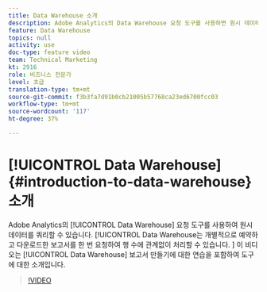 ```yaml
---
title: Data Warehouse 소개
description: Adobe Analytics의 Data Warehouse 요청 도구를 사용하면 원시 데이터를 쿼리할 수 있습니다. Data Warehouse는 개별적으로 예약하고 다운로드한 보고서를 한 번 요청하여 행 수에 관계없이 처리할 수 있습니다. 이 비디오는 Data Warehouse 보고서 만들기에 대한 연습을 포함하여 도구에 대한 소개입니다.
feature: Data Warehouse
topics: null
activity: use
doc-type: feature video
team: Technical Marketing
kt: 2916
role: 비즈니스 전문가
level: 초급
translation-type: tm+mt
source-git-commit: f3b3fa7d91b0cb21005b57768ca23ed6700fcc03
workflow-type: tm+mt
source-wordcount: '117'
ht-degree: 37%

---
```



# [!UICONTROL Data Warehouse] {#introduction-to-data-warehouse} 소개

Adobe Analytics의 [!UICONTROL Data Warehouse] 요청 도구를 사용하여 원시 데이터를 쿼리할 수 있습니다. [!UICONTROL Data Warehouse는 개별적으로 예약하고 다운로드한 보고서를 한 번 요청하여 행 수에 관계없이 처리할 수 있습니다. ] 이 비디오는 [!UICONTROL Data Warehouse] 보고서 만들기에 대한 연습을 포함하여 도구에 대한 소개입니다.

>[!VIDEO](https://video.tv.adobe.com/v/27306/?quality=12)
